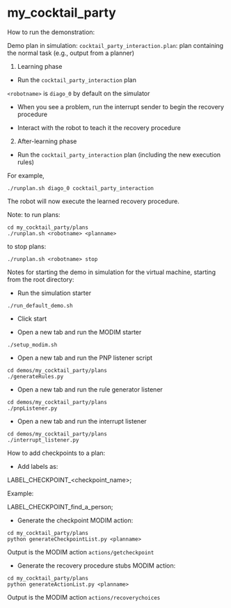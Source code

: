 # my_cocktail_party

How to run the demonstration:

Demo plan in simulation:
`cocktail_party_interaction.plan`: plan containing the normal task (e.g., output from a planner)

1. Learning phase

* Run the `cocktail_party_interaction` plan

`<robotname>` is `diago_0` by default on the simulator

* When you see a problem, run the interrupt sender to begin the recovery procedure

* Interact with the robot to teach it the recovery procedure

2. After-learning phase

* Run the `cocktail_party_interaction` plan (including the new execution rules)

For example,

```
./runplan.sh diago_0 cocktail_party_interaction
```

The robot will now execute the learned recovery procedure.


Note: to run plans:


```
cd my_cocktail_party/plans
./runplan.sh <robotname> <planname>
```

to stop plans:

```
./runplan.sh <robotname> stop
```


Notes for starting the demo in simulation for the virtual machine, starting from the root directory:

* Run the simulation starter

```
./run_default_demo.sh
```

* Click start

* Open a new tab and run the MODIM starter

```
./setup_modim.sh
```

* Open a new tab and run the PNP listener script

```
cd demos/my_cocktail_party/plans
./generateRules.py
```

* Open a new tab and run the rule generator listener

```
cd demos/my_cocktail_party/plans
./pnpListener.py
```

* Open a new tab and run the interrupt listener

```
cd demos/my_cocktail_party/plans
./interrupt_listener.py
```

How to add checkpoints to a plan:

* Add labels as:

LABEL_CHECKPOINT_<checkpoint_name>;

Example:

LABEL_CHECKPOINT_find_a_person;


* Generate the checkpoint MODIM action:

```
cd my_cocktail_party/plans
python generateCheckpointList.py <planname>
```

Output is the MODIM action `actions/getcheckpoint`


* Generate the recovery procedure stubs MODIM action:

```
cd my_cocktail_party/plans
python generateActionList.py <planname>
```
Output is the MODIM action `actions/recoverychoices`
